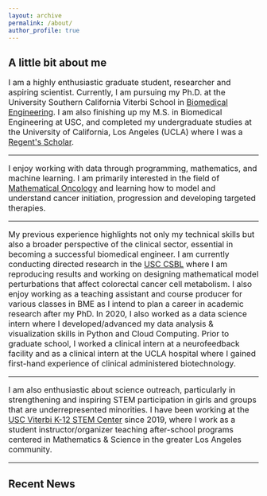 ```yaml
---
layout: archive
permalink: /about/
author_profile: true
---
```


<h2 class="remove-whitespace">A little bit about me </h2>
<p style="font-size:16px"> I am a highly enthusiastic graduate student, researcher and aspiring scientist. Currently, I am pursuing my Ph.D. at the University Southern California Viterbi School in <a href="https://bme.usc.edu/">Biomedical Engineering</a>. I am also finishing up my M.S. in Biomedical Engineering at USC, and completed my undergraduate studies at the University of California, Los Angeles (UCLA) where I was a <a href="https://prospective-ugstudents-ucla.academicworks.com/opportunities/284">Regent's Scholar</a>.
<hr>
<p style="font-size:16px">I enjoy working with data through programming, mathematics, and machine learning. I am primarily interested in the field of <a href="http://mathematical-oncology.org">Mathematical Oncology</a> and learning how to model and understand cancer initiation, progression and developing targeted therapies.
</p>
<hr>
<p style="font-size:16px"> My previous experience highlights not only my technical skills but also a broader perspective of the clinical sector, essential in becoming a successful biomedical engineer. I am currently conducting directed research in the <a href="http://csbl.usc.edu/"> USC CSBL</a> where I am reproducing results and working on designing mathematical model perturbations that affect colorectal cancer cell metabolism. I also enjoy working as a teaching assistant and course producer for various classes in BME as I intend to plan a career in academic research after my PhD. In 2020, I also worked as a data science intern where I developed/advanced my data analysis & visualization skills in Python and Cloud Computing. Prior to graduate school, I worked a clinical intern at a neurofeedback facility and as a clinical intern at the UCLA hospital where I gained first-hand experience of clinical administered biotechnology.</p>
<hr>
<p style="font-size:16px"> I am also enthusiastic about science outreach, particularly in strengthening and inspiring STEM participation in girls and groups that are underrepresented minorities. I have been working at the <a href="https://viterbik12.usc.edu/"> USC Viterbi K-12 STEM Center</a> since 2019, where I work as a student instructor/organizer teaching after-school programs centered in Mathematics & Science in the greater Los Angeles community.
<hr>
<h2 class="remove-whitespace">Recent News</h2>
